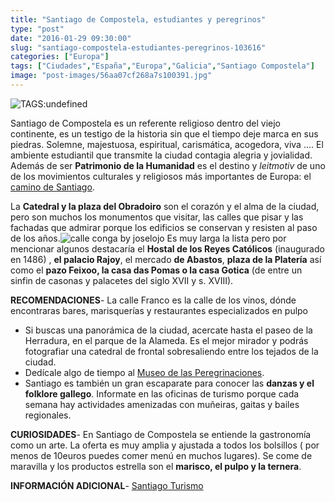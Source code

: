 ```yaml
---
title: "Santiago de Compostela, estudiantes y peregrinos"
type: "post"
date: "2016-01-29 09:30:00"
slug: "santiago-compostela-estudiantes-peregrinos-103616"
categories: ["Europa"]
tags: ["Ciudades","España","Europa","Galicia","Santiago Compostela"]
image: "post-images/56aa07cf268a7s100391.jpg"
---
```


![ TAGS:undefined](post-images/56aa07cf268a7s100391.jpg "fachada de la catedral de Santiago de Compostela ")

Santiago de Compostela es un referente religioso dentro del viejo continente, es un testigo de la historia sin que el tiempo deje marca en sus piedras. Solemne, majestuosa, espiritual, carismática, acogedora, viva .... El ambiente estudiantil que transmite la ciudad contagia alegria y jovialidad. Además de ser **Patrimonio de la Humanidad** es el destino y *leitmotiv* de uno de los movimientos culturales y religiosos más importantes de Europa: el [camino de Santiago](http://www.missviajes.com/camino-santiago-8676).  
  
La **Catedral y la plaza del Obradoiro** son el corazón y el alma de la ciudad, pero son muchos los monumentos que visitar, las calles que pisar y las fachadas que admirar porque los edificios se conservan y resisten al paso de los años.![calle conga by joselojo](post-images/103616-79442.jpg "calle conga by joselojo") Es muy larga la lista pero por mencionar algunos destacaría el **Hostal de los Reyes Católicos** (inaugurado en 1486) , **el palacio Rajoy**, el mercado **de Abastos**, **plaza de la Platería** así como el **pazo Feixoo, la casa das Pomas o la casa Gotica** (de entre un sinfin de casonas y palacetes del siglo XVII y s. XVIII).  
  
**RECOMENDACIONES**- La calle Franco es la calle de los vinos, dónde encontraras bares, marisquerías y restaurantes especializados en pulpo
- Si buscas una panorámica de la ciudad, acercate hasta el paseo de la Herradura, en el parque de la Alameda. Es el mejor mirador y podrás fotografiar una catedral de frontal sobresaliendo entre los tejados de la ciudad.
- Dedícale algo de tiempo al [Museo de las Peregrinaciones](http://www.mdperegrinacions.com/).
- Santiago es también un gran escaparate para conocer las **danzas y el folklore gallego**. Informate en las oficinas de turismo porque cada semana hay actividades amenizadas con muñeiras, gaitas y bailes regionales.

**CURIOSIDADES**- En Santiago de Compostela se entiende la gastronomía como un arte. La oferta es muy amplia y ajustada a todos los bolsillos ( por menos de 10euros puedes comer menú en muchos lugares). Se come de maravilla y los productos estrella son el **marisco, el pulpo y la ternera**.

**INFORMACIÓN ADICIONAL**- [Santiago Turismo](http://www.santiagoturismo.com/)